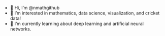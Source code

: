 - 👋 Hi, I’m @nmathgithub
- 👀 I’m interested in mathematics, data science, visualization, and cricket data! 
- 🌱 I’m currently learning about deep learning and artificial neural networks. 

<!---
nmathgithub/nmathgithub is a ✨ special ✨ repository because its `README.md` (this file) appears on your GitHub profile.
You can click the Preview link to take a look at your changes.
--->
